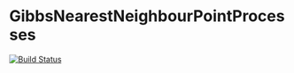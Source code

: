 # GibbsNearestNeighbourPointProcesses

[![Build Status](https://github.com/rcqls/GibbsNearestNeighbourPointProcesses.jl/actions/workflows/CI.yml/badge.svg?branch=master)](https://github.com/rcqls/GibbsNearestNeighbourPointProcesses.jl/actions/workflows/CI.yml?query=branch%3Amaster)
